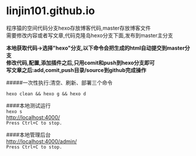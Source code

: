 # linjin101.github.io  

程序猿的空间代码分支hexo存放博客代码,master存放博客文件  
需要修改内容或者写文章,代码克隆岛hexo分支下面,发布到master主分支  

**本地获取代码->选择"hexo"分支,以下命令会把生成的html自动提交到master分支**  
**修改代码,配置,添加插件之后,只用comit和push到hexo分支即可**  
**写文章之后:add,comit,push目录/source到github完成操作**  

#####一次性执行:清空、刷新、部署三个命令  

``hexo clean && hexo g && hexo d``

####本地测试运行  
``` hexo s  ```  
[http://localhost:4000/](http://localhost:4000/)  
```Press Ctrl+C to stop.  ```  

####本地管理后台  
[http://localhost:4000/admin/](http://localhost:4000/admin/)  
```Press Ctrl+C to stop.  ```  

